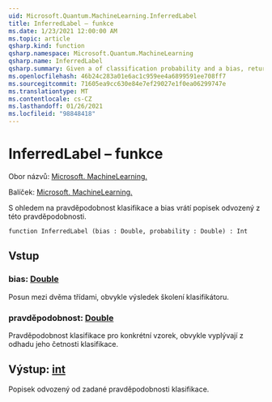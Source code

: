 ```yaml
---
uid: Microsoft.Quantum.MachineLearning.InferredLabel
title: InferredLabel – funkce
ms.date: 1/23/2021 12:00:00 AM
ms.topic: article
qsharp.kind: function
qsharp.namespace: Microsoft.Quantum.MachineLearning
qsharp.name: InferredLabel
qsharp.summary: Given a of classification probability and a bias, returns the label inferred from that probability.
ms.openlocfilehash: 46b24c283a01e6ac1c959ee4a6899591ee708ff7
ms.sourcegitcommit: 71605ea9cc630e84e7ef29027e1f0ea06299747e
ms.translationtype: MT
ms.contentlocale: cs-CZ
ms.lasthandoff: 01/26/2021
ms.locfileid: "98848418"
---
```

# <a name="inferredlabel-function"></a>InferredLabel – funkce

Obor názvů: [Microsoft. MachineLearning.](xref:Microsoft.Quantum.MachineLearning)

Balíček: [Microsoft. MachineLearning.](https://nuget.org/packages/Microsoft.Quantum.MachineLearning)


S ohledem na pravděpodobnost klasifikace a bias vrátí popisek odvozený z této pravděpodobnosti.

```qsharp
function InferredLabel (bias : Double, probability : Double) : Int
```


## <a name="input"></a>Vstup

### <a name="bias--double"></a>bias: [Double](xref:microsoft.quantum.lang-ref.double)

Posun mezi dvěma třídami, obvykle výsledek školení klasifikátoru.


### <a name="probability--double"></a>pravděpodobnost: [Double](xref:microsoft.quantum.lang-ref.double)

Pravděpodobnost klasifikace pro konkrétní vzorek, obvykle vyplývají z odhadu jeho četnosti klasifikace.



## <a name="output--int"></a>Výstup: [int](xref:microsoft.quantum.lang-ref.int)

Popisek odvozený od zadané pravděpodobnosti klasifikace.